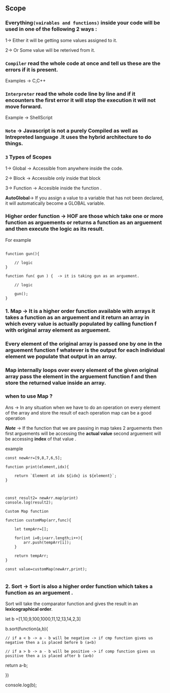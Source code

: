 
## Scope

### Everything`(vairables and functions)` inside your code will be used in one of the following 2 ways :

1-> Either it will be getting some values assigned to it.

2-> Or Some value will be reterived from it.


### `Compiler` read the whole code at once and tell us these are the errors if it is present.

Examples -> C,C++


### `Interpreter` read the whole code line by line and if it encounters the first error it will stop the execution it will not move forward.

Example -> ShellScript

### `Note` -> Javascript is not a purely Compiled as well as Intrepreted language .It uses the hybrid architecture to do things.

### `3` Types of Scopes 

1-> Global -> Accessible from anywhere inside the code.

2-> Block -> Accessible only inside that block

3-> Function -> Accesible inside the function .

**AutoGlobal**-> If you assign a value to a variable that has not been declared, it will automatically become a GLOBAL variable. 


### Higher order function -> HOF are those which take one or more function as arguements or returns a function as an arguement and then execute the logic as its result.

For example

```

function gun(){

    // logic
}

function fun( gun ) {  -> it is taking gun as an arguement.

    // logic

    gun();
}

```

### 1. Map -> It is a higher order function available with arrays it takes a function as an arguement and it return an array in which every value is actually populated by calling function f with original array element as arguement.

### Every element of the original array is passed one by one in the arguement function f whatever is the output for each individual element we populate that output in an array.

### Map internally loops over every element of the given original array pass the element in the arguement function f and then store the returned value inside an array.

### when to use Map ?

Ans -> In any situation when we have to do an operation on every element of the array and store the result of each operation map can be a good operation


***Note*** -> If the function that we are passing in map takes 2 arguements then first arguements will be accessing the **actual value** second arguement will be accessing **index** of that value .


example

```
const newArr=[9,8,7,6,5];

function print(element,idx){

    return `Element at idx ${idx} is ${element}`;
}



const result2= newArr.map(print)
console.log(result2);

```


```
Custom Map function

function customMap(arr,func){

    let tempArr=[];

    for(int i=0;i<arr.length;i++){
        arr.push(tempArr[i]);
    }

    return tempArr;
}

const value=customMap(newArr,print);


```


### 2. Sort -> Sort is also a higher order function which takes a function as an arguement .

Sort will take the comparator function and gives the result in an **lexicographical order**.


let b =[1,10,9,100,1000,11,12,13,14,2,3]

b.sort(function(a,b){

    // if a < b -> a - b will be negative -> if cmp function gives us negative then a is placed before b (a<b)

    // if a > b -> a - b will be positive -> if comp function gives us positive then a is placed after b (a>b)


return a-b;

})

console.log(b);




